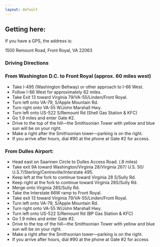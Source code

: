 ```yaml
---
layout: default
---
```


## Getting here:

If you have a GPS, the address is:

1500 Remount Road,
Front Royal, VA
22063

### Driving Directions

### From Washington D.C. to Front Royal (approx. 60 miles west)

* Take I-495 (Washington Beltway) or other approach to I-66 West.
* Follow I-66 West for approximately 62 miles.
* Take Exit 13 toward Virginia 79/VA-55/Linden/Front Royal.
* Turn left onto VA-79, S/Apple Mountain Rd.
* Turn right onto VA-55 W/John Marshall Hwy.
* Turn left onto US-522 S/Remount Rd (Shell Gas Station & KFC)
* Go 1.9 miles and enter Gate #2.
* Drive to the top of the hill—the Smithsonian Tower with yellow and blue sun
will be on your right.
* Make a right after the Smithsonian tower—parking is on the right.
* If you arrive after hours, dial #90 at the phone at Gate #2 for access.

### From Dulles Airport:

* Head east on Saarinen Circle to Dulles Access Road. (.8 miles)
* Take exit 9A toward Washington/Virginia 28/Virginia 267/ U.S. 50/
U.S.7/Sterling/Centreville/Interstate 495.
* Keep left at the fork to continue toward Virginia 28 S/Sully Rd.
* Keep right at the fork to continue toward Virginia 28S/Sully Rd.
* Merge onto Virginia 28S/Sully Rd.
* Take the Interstate 66W ramp to Front Royal.
* Take exit 13 toward Virginia 79/VA-55/Linden/Front Royal.
* Turn left onto VA-79, S/Apple Mountain Rd.
* Turn right onto VA-55 W/John Marshall Hwy.
* Turn left onto US-522 S/Remount Rd (BP Gas Station & KFC)
* Go 1.9 miles and enter Gate #2.
* Drive to the top of the hill—the Smithsonian Tower with yellow and
blue sun will be on your right.
* Make a right after the Smithsonian tower—parking is on the right.
* If you arrive after hours, dial #90 at the phone at Gate #2 for access

